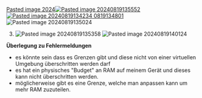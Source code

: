 

[Pasted image 2024![Pasted image 20240819135552](https://github.com/user-attachments/assets/c60f410c-9c36-4817-96ab-d543721cb911)
![Pasted image 20240819134234](https://github.com/user-attachments/assets/868e6ddb-7f70-4294-b445-c861b2ccd750)
0819134801](https://github.com/user-attachments/assets/16df55ac-92ad-4d3d-95e9-34b009031f9c)
![Pasted image 20240819135024](https://github.com/user-attachments/assets/d4ee4e7f-e364-4847-b55c-09446630b985)

3. ![Pasted image 20240819135358](https://github.com/user-attachments/assets/cf5a7c4a-c1b6-481e-b1d0-56b43ef9afd5)
![Pasted image 20240819140124](https://github.com/user-attachments/assets/1668e1d0-d7d2-4d67-86b1-7371bed6a46e)

**Überlegung zu Fehlermeldungen**
- es könnte sein dass es Grenzen gibt und diese nicht von einer virtuellen Umgebung überschritten werden darf
- es hat ein physisches "Budget" an RAM auf meinem Gerät und dieses kann nicht überschritten werden.
- möglicherweise gibt es eine Grenze, welche man anpassen kann um mehr RAM zuzuteilen.
